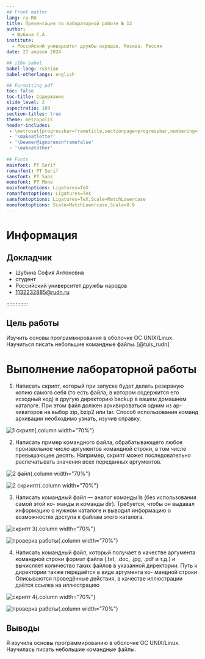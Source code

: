 ```yaml
---
## Front matter
lang: ru-RU
title: Презентация по лабораторной работе № 12
author:
  - Шубина С.А.
institute:
  - Российский университет дружбы народов, Москва, Россия
date: 27 апреля 2024

## i18n babel
babel-lang: russian
babel-otherlangs: english

## Formatting pdf
toc: false
toc-title: Содержание
slide_level: 2
aspectratio: 169
section-titles: true
theme: metropolis
header-includes:
 - \metroset{progressbar=frametitle,sectionpage=progressbar,numbering=fraction}
 - '\makeatletter'
 - '\beamer@ignorenonframefalse'
 - '\makeatother'
 
## Fonts
mainfont: PT Serif
romanfont: PT Serif
sansfont: PT Sans
monofont: PT Mono
mainfontoptions: Ligatures=TeX
romanfontoptions: Ligatures=TeX
sansfontoptions: Ligatures=TeX,Scale=MatchLowercase
monofontoptions: Scale=MatchLowercase,Scale=0.9
---
```


# Информация

## Докладчик

  * Шубина София Антоновна
  * студент
  * Российский университет дружбы народов
  * [1132232885@rudn.ru](mailto:1132232885)

::::::::::::::

## Цель работы
Изучить основы программирования в оболочке ОС UNIX/Linux. Научиться писать небольшие командные файлы.
[@tuis_rudn]

# Выполнение лабораторной работы
1. Написать скрипт, который при запуске будет делать резервную копию самого себя (то
есть файла, в котором содержится его исходный код) в другую директорию backup
в вашем домашнем каталоге. При этом файл должен архивироваться одним из ар-
хиваторов на выбор zip, bzip2 или tar. Способ использования команд архивации
необходимо узнать, изучив справку.

![1 скрипт](image/2.png){.column width="70%"}

2. Написать пример командного файла, обрабатывающего любое произвольное число
аргументов командной строки, в том числе превышающее десять. Например, скрипт
может последовательно распечатывать значения всех переданных аргументов.

![2 файл](image/3.png){.column width="70%"}

![2 скриипт](image/4.png){.column width="70%"}

3. Написать командный файл — аналог команды ls (без использования самой этой ко-
манды и команды dir). Требуется, чтобы он выдавал информацию о нужном каталоге
и выводил информацию о возможностях доступа к файлам этого каталога.

![скрипт 3](image/5.png){.column width="70%"}

![проверка работы](image/6.png){.column width="70%"}


4. Написать командный файл, который получает в качестве аргумента командной строки
формат файла (.txt, .doc, .jpg, .pdf и т.д.) и вычисляет количество таких файлов
в указанной директории. Путь к директории также передаётся в виде аргумента ко-
мандной строки
Описываются проведённые действия, в качестве иллюстрации даётся ссылка на иллюстрацию

![скрипт 4](image/7.png){.column width="70%"}

![проверка работы](image/8.png){.column width="70%"}

## Выводы
Я изучила основы программированию в оболочке ОС UNIX/Linux. Научилась писать небольшие командные файлы.

